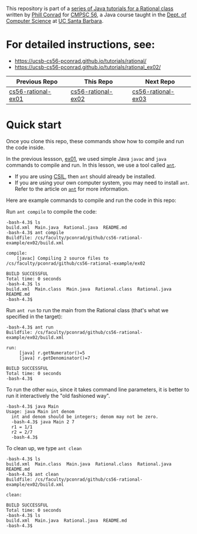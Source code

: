 This repository is part of a [series of Java tutorials for a Rational class](https://ucsb-cs56-pconrad.github.io/tutorials/rational/) written by [Phill Conrad](https://www.cs.ucsb.edu/~pconrad) for [CMPSC 56](ucsb-cs56-pconrad.github.io), a Java course taught in the [Dept. of Computer Science](https://www.cs.ucsb.edu) at [UC Santa Barbara](https://www.ucsb.edu).

# For detailed instructions, see:

* https://ucsb-cs56-pconrad.github.io/tutorials/rational/
* https://ucsb-cs56-pconrad.github.io/tutorials/rational_ex02/

| Previous Repo | This Repo | Next Repo
|-|-|-|
|[cs56-rational-ex01](https://github.com/UCSB-CS56-pconrad/cs56-rational-ex01)|[cs56-rational-ex02](https://github.com/UCSB-CS56-pconrad/cs56-rational-ex02)|[cs56-rational-ex03](https://github.com/UCSB-CS56-pconrad/cs56-rational-ex03)


# Quick start

Once you clone this repo, these commands show how to compile and run the code inside.

In the previous lessson, [ex01](https://ucsb-cs56-pconrad.github.io/tutorials/rational_ex01/), we used simple Java `javac` and `java` commands to compile and run.   In this lesson, we use a tool called [`ant`](http://ucsb-cs56-pconrad.github.io/topics/ant/).    

* If you are using [CSIL](https://ucsb-cs56-pconrad.github.io/topics/csil/), then `ant` should already be installed.
* If you are using your own computer system, you may need to install `ant`.  Refer to the article on [`ant`](http://ucsb-cs56-pconrad.github.io/topics/ant/) for more information.

Here are example commands to compile and run the code in this repo:

Run `ant compile` to compile the code:

```
-bash-4.3$ ls
build.xml  Main.java  Rational.java  README.md
-bash-4.3$ ant compile
Buildfile: /cs/faculty/pconrad/github/cs56-rational-example/ex02/build.xml

compile:
    [javac] Compiling 2 source files to /cs/faculty/pconrad/github/cs56-rational-example/ex02

BUILD SUCCESSFUL
Total time: 0 seconds
-bash-4.3$ ls
build.xml  Main.class  Main.java  Rational.class  Rational.java  README.md
-bash-4.3$
```

Run `ant run` to run the main from the Rational class (that's what we specified in the target):

```
-bash-4.3$ ant run
Buildfile: /cs/faculty/pconrad/github/cs56-rational-example/ex02/build.xml

run:
     [java] r.getNumerator()=5
     [java] r.getDenominator()=7

BUILD SUCCESSFUL
Total time: 0 seconds
-bash-4.3$
```

To run the other `main`, since it takes command line parameters, it is
better to run it interactively the "old fashioned way".  

```
-bash-4.3$ java Main
Usage: java Main int denom
  int and denom should be integers; denom may not be zero.
  -bash-4.3$ java Main 2 7
  r1 = 1/1
  r2 = 2/7
  -bash-4.3$
```

To clean up, we type `ant clean`

```
-bash-4.3$ ls
build.xml  Main.class  Main.java  Rational.class  Rational.java  README.md
-bash-4.3$ ant clean
Buildfile: /cs/faculty/pconrad/github/cs56-rational-example/ex02/build.xml

clean:

BUILD SUCCESSFUL
Total time: 0 seconds
-bash-4.3$ ls
build.xml  Main.java  Rational.java  README.md
-bash-4.3$
```
